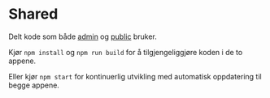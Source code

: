 # Shared
Delt kode som både [admin](https://github.com/Skalar/dk-booking/tree/master/admin) og [public](https://github.com/Skalar/dk-booking/tree/master/public) bruker.

Kjør `npm install` og `npm run build` for å tilgjengeliggjøre koden i de to appene.

Eller kjør `npm start` for kontinuerlig utvikling med automatisk oppdatering til begge appene.
